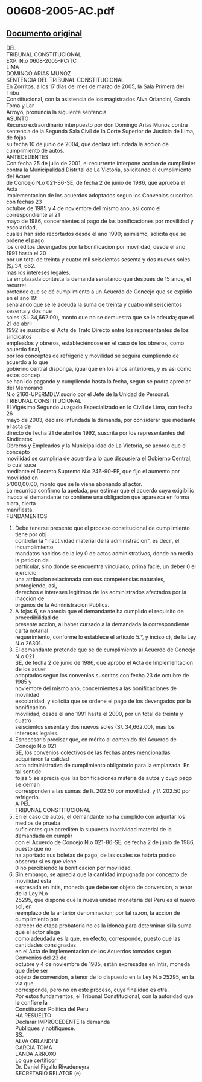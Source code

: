 
00608-2005-AC.pdf
=================
  
[Documento original](https://tc.gob.pe/jurisprudencia/2005/00608-2005-AC.pdf)  
---  
DEL  
TRIBUNAL CONSTITUCIONAL  
EXP. N.o 0608-2005-PC/TC  
LIMA  
DOMINGO ARIAS MUNOZ  
SENTENCIA DEL TRIBUNAL CONSTITUCIONAL  
En Zorritos, a los 17 dias del mes de marzo de 2005, la Sala Primera del Tribu  
Constitucional, con la asistencia de los magistrados Alva Orlandini, Garcia Toma y Lar  
Arroyo, pronuncia la siguiente sentencia  
ASUNTO  
Recurso extraordinario interpuesto por don Domingo Arias Munoz contra  
sentencia de la Segunda Sala Civil de la Corte Superior de Justicia de Lima, de fojas  
su fecha 10 de junio de 2004, que declara infundada la accion de cumplimiento de autos.  
ANTECEDENTES  
Con fecha 25 de julio de 2001, el recurrente interpone accion de cumplimier  
contra la Municipalidad Distrital de La Victoria, solicitando el cumplimiento del Acuer  
de Concejo N.o 021-86-SE, de fecha 2 de junio de 1986, que aprueba el Acta  
Implementacion de los acuerdos adoptados segun los Convenios suscritos con fechas 23  
octubre de 1985 y 4 de noviembre del mismo ano, asi como el correspondiente al 21  
mayo de 1986, concernientes al pago de las bonificaciones por movilidad y escolaridad,  
cuales han sido recortados desde el ano 1990; asimismo, solicita que se ordene el pago  
los créditos devengados por la bonificacion por movilidad, desde el ano 1991 hasta el 20  
por un total de treinta y cuatro mil seiscientos sesenta y dos nuevos soles (S/.34, 662.  
mas los intereses legales.  
La emplazada contesta la demanda senalando que después de 15 anos, el recurre:  
pretende que se dé cumplimiento a un Acuerdo de Concejo que se expidio en el ano 19:  
senalando que se le adeuda la suma de treinta y cuatro mil seiscientos sesenta y dos nue  
soles (SI. 34,662.00), monto que no se demuestra que se le adeuda; que el 21 de abril  
1992 se suscribio el Acta de Trato Directo entre los representantes de los sindicatos  
empleados y obreros, estableciéndose en el caso de los obreros, como acuerdo final,  
por los conceptos de refrigerio y movilidad se seguira cumpliendo de acuerdo a lo que  
gobierno central disponga, igual que en los anos anteriores, y es asi como estos concep  
se han ido pagando y cumpliendo hasta la fecha, segun se podra apreciar del Memorandi  
N.o 2160-UPERMDLV.sucrio por el Jefe de la Unidad de Personal.  
TRIBUNAL CONSTITUCIONAL  
El Vigésimo Segundo Juzgado Especializado en lo Civil de Lima, con fecha 26  
mayo de 2003, declaro infundada la demanda, por considerar que mediante el acta de  
directo de fecha 21 de abril de 1992, suscrita por los representantes del Sindicatos  
Obreros y Empleados y la Municipalidad de La Victoria, se acordo que el concepto  
movilidad se cumpliria de acuerdo a lo que dispusiera el Gobierno Central, lo cual suce  
mediante el Decreto Supremo N.o 246-90-EF, que fijo el aumento por movilidad en  
5'000,00.00, monto que se le viene abonando al actor.  
La recurrida confirmo la apelada, por estimar que el acuerdo cuya exigibilic  
invoca el demandante no contiene una obligacion que aparezca en forma clara, cierta  
manifiesta.  
FUNDAMENTOS  
1. Debe tenerse presente que el proceso constitucional de cumplimiento tiene por obj  
controlar la "inactividad material de la administracion", es decir, el incumplimiento  
mandatos nacidos de la ley 0 de actos administrativos, donde no media la peticion de  
particular, sino donde se encuentra vinculado, prima facie, un deber 0 el ejercicio  
una atribucion relacionada con sus competencias naturales, protegiendo, asi,  
derechos e intereses legitimos de los administrados afectados por la inaccion de  
organos de la Administracion Publica.  
2. A fojas 6, se aprecia que el demandante ha cumplido el requisito de procedibilidad de  
presente accion, al haber cursado a la demandada la correspondiente carta notarial  
requerimiento, conforme lo establece el articulo 5.°, y inciso c), de la Ley N.o 26301.  
3. El demandante pretende que se dé cumplimiento al Acuerdo de Concejo N.o 021  
SE, de fecha 2 de junio de 1986, que aprobo el Acta de Implementacion de los acuer  
adoptados segun los convenios suscritos con fecha 23 de octubre de 1985 y  
noviembre del mismo ano, concernientes a las bonificaciones de movilidad  
escolaridad, y solicita que se ordene el pago de los devengados por la bonificacion  
movilidad, desde el ano 1991 hasta el 2000, por un total de treinta y cuatro  
seiscientos sesenta y dos nuevos soles (S/. 34,662.00), mas los intereses legales.  
4. Esnecesario precisar que, en mérito al contenido del Acuerdo de Concejo N.o 021-  
SE, los convenios colectivos de las fechas antes mencionadas adquirieron la calidad  
acto administrativo de cumplimiento obligatorio para la emplazada. En tal sentide  
fojas 5 se aprecia que las bonificaciones materia de autos y cuyo pago se deman  
corresponden a las sumas de I/. 202.50 por movilidad, y I/. 202.50 por refrigerio.  
A PEL  
TRIBUNAL CONSTITUCIONAL  
5. En el caso de autos, el demandante no ha cumplido con adjuntar los medios de prueba  
suficientes que acrediten la supuesta inactividad material de la demandada en cumplir  
con el Acuerdo de Concejo N.o 021-86-SE, de fecha 2 de junio de 1986, puesto que no  
ha aportado sus boletas de pago, de las cuales se habria podido observar si es que viene  
0 no percibiendo la bonificacion por movilidad.  
6. Sin embargo, se aprecia que la cantidad impugnada por concepto de movilidad esta  
expresada en intis, moneda que debe ser objeto de conversion, a tenor de la Ley N.o  
25295, que dispone que la nueva unidad monetaria del Peru es el nuevo sol, en  
reemplazo de la anterior denominacion; por tal razon, la accion de cumplimiento por  
carecer de etapa probatoria no es la idonea para determinar si la suma que el actor alega  
como adeudada es la que, en efecto, corresponde, puesto que las cantidades consignadas  
en el Acta de Implementacion de los Acuerdos tomados segun Convenios del 23 de  
octubre y 4 de noviembre de 1985, estân expresadas en Intis, moneda que debe ser  
objeto de conversion, a tenor de lo dispuesto en la Ley N.o 25295, en la via que  
corresponda, pero no en este proceso, cuya finalidad es otra.  
Por estos fundamentos, el Tribunal Constitucional, con la autoridad que le confiere la  
Constitucion Politica del Peru  
HA RESUELTO  
Declarar IMPROCEDENTE la demanda  
Publiques y notifiquese.  
SS.  
ALVA ORLANDINI  
GARCIA TOMA  
LANDA ARROXO  
Lo que certificor  
Dr. Daniel Figallo Rivadeneyra  
SECRETARIO RELATOR (e)